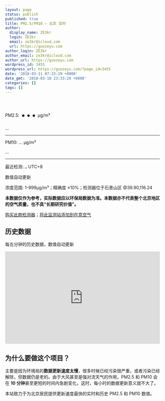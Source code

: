 ```yaml
---
layout: page
status: publish
published: true
title: PM2.5/PM10 — 北京 实时
author:
  display_name: ZE3kr
  login: ZE3kr
  email: ze3kr@icloud.com
  url: https://guozeyu.com
author_login: ZE3kr
author_email: ze3kr@icloud.com
author_url: https://guozeyu.com
wordpress_id: 3455
wordpress_url: https://guozeyu.com/?page_id=3455
date: '2018-03-11 07:33:29 +0800'
date_gmt: '2018-03-10 23:33:29 +0800'
categories: []
tags: []
---
```

<p>PM2.5: <span id="pm2_5" style="font-size: 60px;">…</span> μg/m³</p>
<p><span id="pm2_5_r">…</span></p>
<hr />
<p>PM10: <span id="pm10">…</span> μg/m³</p>
<p><span id="pm10_r">…</span></p>
<hr />
<div style="display: none;">更新: <code id="air_time_u">…</code> UTC+8</div>
<p>最近检测: <code id="air_time">…</code> UTC+8</p>
<p>数值自动更新</p>
<p>浓度范围: 1-999μg/m³；精确度 ±10%；检测器位于石景山区 @39.90,116.24</p>
<p><strong>本数据仅作为参考，实际数据应以环保局数据为准。本数据亦不代表整个北京地区的空气质量，也不具“长期研究价值”。</strong></p>
<p><a href="https://www.amazon.cn/gp/product/B01CD3ARPE?tag=ze3kr-23" target="_blank">购买此款检测器</a>；<a href="https://app.air-matters.com/detail/monitor/8ee9ffff3f5bea56" target="_blank" rel="noopener">将此监测站添加到在意空气</a></p>
<h2>历史数据</h2>
<p>每五分钟的历史数据，数值自动更新</p>
<p><iframe style="width: 100%; height: 300px;" src="https://app.initialstate.com/embed/#/tiles/LAOJda5JahvtYfZkJDSzjvrD5TQosfnI%3AMOD" width="300" height="150" frameborder="0" scrolling="no" seamless="seamless"></iframe></p>
<h2>为什么要做这个项目？</h2>
<p>主要是因为环境局的<strong>数据更新速度太慢</strong>，很多时候已经污染很严重，或者污染已经解除，但数据仍是老的。由于大风甚至是强对流天气的作用，PM2.5 和 PM10 会在 <strong>10 分钟</strong>甚至更短的时间内急剧变化，这时，每小时的数据更新意义就不大了。</p>
<p>本站致力于为北京居民提供更新速度最快的实时和历史 PM2.5 和 PM10 数值。</p>
<div id="pm_script"><script type="text/javascript" src="https://landcement.com/air.php" async></script></div>
